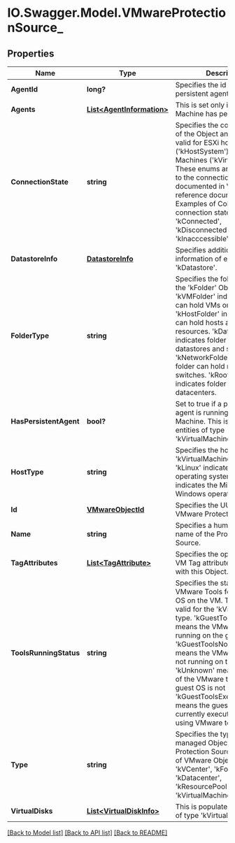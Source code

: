 # IO.Swagger.Model.VMwareProtectionSource_
## Properties

Name | Type | Description | Notes
------------ | ------------- | ------------- | -------------
**AgentId** | **long?** | Specifies the id of the persistent agent. | [optional] 
**Agents** | [**List&lt;AgentInformation&gt;**](AgentInformation.md) | This is set only if the Virtual Machine has persistent agent. | [optional] 
**ConnectionState** | **string** | Specifies the connection state of the Object and are only valid for ESXi hosts (&#39;kHostSystem&#39;) or Virtual Machines (&#39;kVirtualMachine&#39;). These enums are equivalent to the connection states documented in VMware&#39;s reference documentation. Examples of Cohesity connection states include &#39;kConnected&#39;, &#39;kDisconnected&#39;, &#39;kInacccessible&#39;, etc. | [optional] 
**DatastoreInfo** | [**DatastoreInfo**](DatastoreInfo.md) | Specifies additional information of entities of type &#39;kDatastore&#39;. | [optional] 
**FolderType** | **string** | Specifies the folder type for the &#39;kFolder&#39; Object. &#39;kVMFolder&#39; indicates folder can hold VMs or vApps. &#39;kHostFolder&#39; indicates folder can hold hosts and compute resources. &#39;kDatastoreFolder&#39; indicates folder can hold datastores and storage pods. &#39;kNetworkFolder&#39; indicates folder can hold networks and switches. &#39;kRootFolder&#39; indicates folder can hold datacenters. | [optional] 
**HasPersistentAgent** | **bool?** | Set to true if a persistent agent is running on the Virtual Machine. This is populated for entities of type &#39;kVirtualMachine&#39;. | [optional] 
**HostType** | **string** | Specifies the host type for the &#39;kVirtualMachine&#39; Object. &#39;kLinux&#39; indicates the Linux operating system. &#39;kWindows&#39; indicates the Microsoft Windows operating system. | [optional] 
**Id** | [**VMwareObjectId**](VMwareObjectId.md) | Specifies the UUID of the VMware Protection Source. | [optional] 
**Name** | **string** | Specifies a human readable name of the Protection Source. | [optional] 
**TagAttributes** | [**List&lt;TagAttribute&gt;**](TagAttribute.md) | Specifies the optional list of VM Tag attributes associated with this Object. | [optional] 
**ToolsRunningStatus** | **string** | Specifies the status of VMware Tools for the guest OS on the VM. This is only valid for the &#39;kVirtualMachine&#39; type. &#39;kGuestToolsRunning&#39; means the VMware tools are running on the guest OS. &#39;kGuestToolsNotRunning&#39; means the VMware tools are not running on the guest OS. &#39;kUnknown&#39; means the state of the VMware tools on the guest OS is not known. &#39;kGuestToolsExecutingScripts&#39; means the guest OS is currently executing scripts using VMware tools. | [optional] 
**Type** | **string** | Specifies the type of managed Object in a VMware Protection Source. Examples of VMware Objects include &#39;kVCenter&#39;, &#39;kFolder&#39;, &#39;kDatacenter&#39;, &#39;kResourcePool&#39;, &#39;kDatastore&#39;, &#39;kVirtualMachine&#39;, etc. | [optional] 
**VirtualDisks** | [**List&lt;VirtualDiskInfo&gt;**](VirtualDiskInfo.md) | This is populated for entities of type &#39;kVirtualMachine&#39;. | [optional] 

[[Back to Model list]](../README.md#documentation-for-models) [[Back to API list]](../README.md#documentation-for-api-endpoints) [[Back to README]](../README.md)

